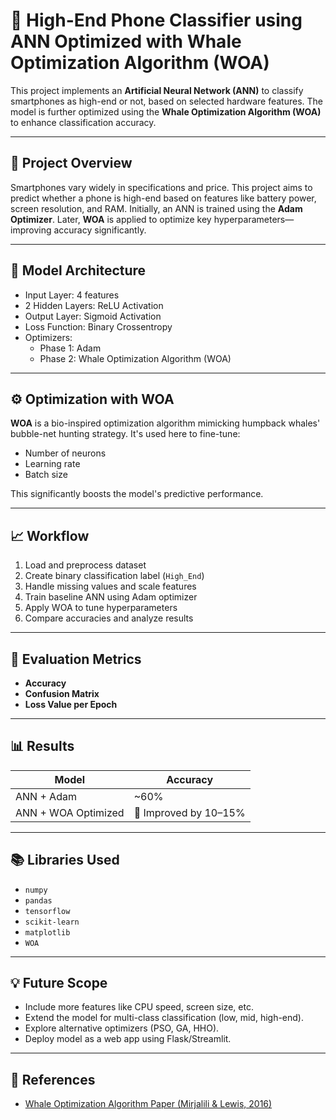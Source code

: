 # 📱 High-End Phone Classifier using ANN Optimized with Whale Optimization Algorithm (WOA)

This project implements an **Artificial Neural Network (ANN)** to classify smartphones as high-end or not, based on selected hardware features. The model is further optimized using the **Whale Optimization Algorithm (WOA)** to enhance classification accuracy.

---

## 🚀 Project Overview

Smartphones vary widely in specifications and price. This project aims to predict whether a phone is high-end based on features like battery power, screen resolution, and RAM. Initially, an ANN is trained using the **Adam Optimizer**. Later, **WOA** is applied to optimize key hyperparameters—improving accuracy significantly.


---


## 🧠 Model Architecture

- Input Layer: 4 features
- 2 Hidden Layers: ReLU Activation
- Output Layer: Sigmoid Activation
- Loss Function: Binary Crossentropy
- Optimizers: 
  - Phase 1: Adam
  - Phase 2: Whale Optimization Algorithm (WOA)

---

## ⚙️ Optimization with WOA

**WOA** is a bio-inspired optimization algorithm mimicking humpback whales' bubble-net hunting strategy. It's used here to fine-tune:
- Number of neurons
- Learning rate
- Batch size

This significantly boosts the model's predictive performance.

---

## 📈 Workflow

1. Load and preprocess dataset
2. Create binary classification label (`High_End`)
3. Handle missing values and scale features
4. Train baseline ANN using Adam optimizer
5. Apply WOA to tune hyperparameters
6. Compare accuracies and analyze results

---

## 🧪 Evaluation Metrics

- **Accuracy**
- **Confusion Matrix**
- **Loss Value per Epoch**

---

## 📊 Results

| Model | Accuracy |
|-------|----------|
| ANN + Adam | ~60% |
| ANN + WOA Optimized | 🚀 Improved by 10–15% |

---

## 📚 Libraries Used

- `numpy`
- `pandas`
- `tensorflow`
- `scikit-learn`
- `matplotlib`
- `WOA` 

---

## 💡 Future Scope

- Include more features like CPU speed, screen size, etc.
- Extend the model for multi-class classification (low, mid, high-end).
- Explore alternative optimizers (PSO, GA, HHO).
- Deploy model as a web app using Flask/Streamlit.

---

## 🔗 References

- [Whale Optimization Algorithm Paper (Mirjalili & Lewis, 2016)](https://doi.org/10.1016/j.advengsoft.2016.01.008)
  


